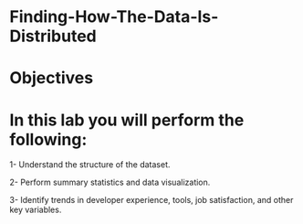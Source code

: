 # Finding-How-The-Data-Is-Distributed

# Objectives 

# In this lab you will perform the following:  

1- Understand the structure of the dataset.  

2- Perform summary statistics and data visualization.  

3- Identify trends in developer experience, tools, job satisfaction, and other key variables.
